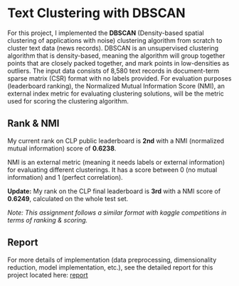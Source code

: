 # Text Clustering with DBSCAN

For this project, I implemented the **DBSCAN** (Density-based spatial clustering of applications with noise) clustering algorithm from scratch to cluster text data (news records). DBSCAN is an unsupervised clustering algorithm that is density-based, meaning the algorithm will group together points that are closely packed together, and mark points in low-densities as outliers. The input data consists of 8,580 text records in document-term sparse matrix (CSR) format with no labels provided. For evaluation purposes (leaderboard ranking), the Normalized Mutual Information Score (NMI), an external index metric for evaluating clustering solutions, will be the metric used for scoring the clustering algorithm.

## Rank & NMI
My current rank on CLP public leaderboard is **2nd** with a NMI (normalized mutual information) score of **0.6238**.

NMI is an external metric (meaning it needs labels or external information) for evaluating different clusterings.  It has a score between 0 (no mutual information) and 1 (perfect correlation).

**Update:** My rank on the CLP final leaderboard is **3rd** with a NMI score of **0.6249**, calculated on the whole test set.

*Note: This assignment follows a similar format with kaggle competitions in terms of ranking & scoring.*

## Report
For more details of implementation (data preprocessing, dimensionality reduction, model implementation, etc.), see the detailed report for this project located here: [report](report/report.pdf)
